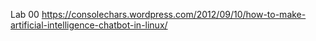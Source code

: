 Lab 00
https://consolechars.wordpress.com/2012/09/10/how-to-make-artificial-intelligence-chatbot-in-linux/
